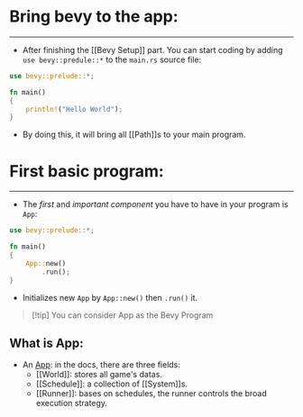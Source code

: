 # Bring bevy to the app:
---
- After finishing the [[Bevy Setup]] part. You can start coding by adding `use bevy::predule::*` to the `main.rs` source file:

```rust
use bevy::prelude::*;

fn main()
{
	println!("Hello World");
}
```

- By doing this, it will bring all [[Path]]s to your main program.

# First basic program:
---
- The _first_ and _important component_ you have to have in your program is `App`:
```rust
use bevy::prelude::*;

fn main()
{
	App::new()
		.run();
}
```
- Initializes new `App` by `App::new()` then `.run()` it.
> [!tip] You can consider App as the Bevy Program

What is App:
---
- An [App](https://docs.rs/bevy/latest/bevy/app/struct.App.html): in the docs, there are three fields:
	- [[World]]: stores all game's datas.
	- [[Schedule]]: a collection of [[System]]s.
	- [[Runner]]: bases on schedules, the runner controls the broad execution strategy.

